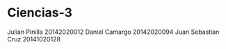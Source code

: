 # Ciencias-3

Julian Pinilla 20142020012
Daniel Camargo 20142020094
Juan Sebastian Cruz 20141020128
